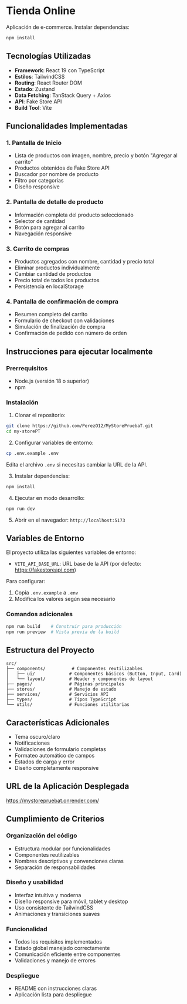 # Tienda Online

Aplicación de e-commerce. Instalar dependencias:
```bash
npm install
```


## Tecnologías Utilizadas

- **Framework**: React 19 con TypeScript
- **Estilos**: TailwindCSS
- **Routing**: React Router DOM
- **Estado**: Zustand
- **Data Fetching**: TanStack Query + Axios
- **API**: Fake Store API
- **Build Tool**: Vite

## Funcionalidades Implementadas

### 1. Pantalla de Inicio
- Lista de productos con imagen, nombre, precio y botón "Agregar al carrito"
- Productos obtenidos de Fake Store API
- Buscador por nombre de producto
- Filtro por categorías
- Diseño responsive

### 2. Pantalla de detalle de producto
- Información completa del producto seleccionado
- Selector de cantidad
- Botón para agregar al carrito
- Navegación responsive

### 3. Carrito de compras
- Productos agregados con nombre, cantidad y precio total
- Eliminar productos individualmente
- Cambiar cantidad de productos
- Precio total de todos los productos
- Persistencia en localStorage

### 4. Pantalla de confirmación de compra
- Resumen completo del carrito
- Formulario de checkout con validaciones
- Simulación de finalización de compra
- Confirmación de pedido con número de orden

## Instrucciones para ejecutar localmente

### Prerrequisitos
- Node.js (versión 18 o superior)
- npm

### Instalación

1. Clonar el repositorio:
```bash
git clone https://github.com/PerezO12/MyStorePruebaT.git
cd my-storePT
```

2. Configurar variables de entorno:
```bash
cp .env.example .env
```
Edita el archivo `.env` si necesitas cambiar la URL de la API.

3. Instalar dependencias:
```bash
npm install
```

4. Ejecutar en modo desarrollo:
```bash
npm run dev
```

5. Abrir en el navegador: `http://localhost:5173`

## Variables de Entorno

El proyecto utiliza las siguientes variables de entorno:

- `VITE_API_BASE_URL`: URL base de la API (por defecto: https://fakestoreapi.com)

Para configurar:
1. Copia `.env.example` a `.env`
2. Modifica los valores según sea necesario

### Comandos adicionales

```bash
npm run build    # Construir para producción
npm run preview  # Vista previa de la build
```

## Estructura del Proyecto

```
src/
├── components/          # Componentes reutilizables
│   ├── ui/             # Componentes básicos (Button, Input, Card)
│   └── layout/         # Header y componentes de layout
├── pages/              # Páginas principales
├── stores/             # Manejo de estado
├── services/           # Servicios API
├── types/              # Tipos TypeScript
└── utils/              # Funciones utilitarias
```

## Características Adicionales

- Tema oscuro/claro
- Notificaciones
- Validaciones de formulario completas
- Formateo automático de campos
- Estados de carga y error
- Diseño completamente responsive

## URL de la Aplicación Desplegada

https://mystorepruebat.onrender.com/

## Cumplimiento de Criterios

### Organización del código
- Estructura modular por funcionalidades
- Componentes reutilizables
- Nombres descriptivos y convenciones claras
- Separación de responsabilidades

### Diseño y usabilidad
- Interfaz intuitiva y moderna
- Diseño responsive para móvil, tablet y desktop
- Uso consistente de TailwindCSS
- Animaciones y transiciones suaves

### Funcionalidad
- Todos los requisitos implementados
- Estado global manejado correctamente
- Comunicación eficiente entre componentes
- Validaciones y manejo de errores

### Despliegue
- README con instrucciones claras
- Aplicación lista para despliegue
